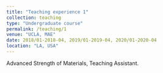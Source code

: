 ```yaml
---
title: "Teaching experience 1"
collection: teaching
type: "Undergraduate course"
permalink: /teaching/1
venue: "UCLA, MAE"
date: 2018/01-2018-04, 2019/01-2019-04, 2020/01-2020-04
location: "LA, USA"
---
```


Advanced Strength of Materials, Teaching Assistant.
